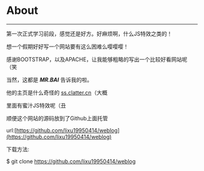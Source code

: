 # About #

---
第一次正式学习前段，感觉还是好方。好麻烦啊，什么JS特效之类的！

想一个假期好好写一个网站要有这么困难么嘤嘤嘤！

感谢BOOTSTRAP，以及APACHE，让我能够粗略的写出一个比较好看网站呢（笑

当然，这都是 ***MR.BAI*** 告诉我的啦。

他的主页是什么奇怪的 [ss.clatter.cn](http://ss.clatter.cn)（大概

里面有蜜汁JS特效呢（丑


顺便这个网站的源码放到了Github上面托管

url:[https://github.com/lixu19950414/weblog](https://github.com/lixu19950414/weblog)

下载方法:

$ git clone https://github.com/lixu19950414/weblog